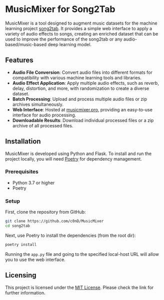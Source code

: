 ﻿# MusicMixer for Song2Tab

MusicMixer is a tool designed to augment music datasets for the machine learning project [song2tab](https://song2tab.com/). It provides a simple web interface to apply a variety of audio effects to songs, creating an enriched dataset that can be used to improve the performance of the song2tab or any audio-based/music-based deep learning model.

## Features
- **Audio File Conversion**: Convert audio files into different formats for compatibility with various machine learning tools and libraries.
- **Audio Effect Application**: Apply multiple audio effects, such as reverb, delay, distortion, and more, with randomization to create a diverse dataset.
- **Batch Processing**: Upload and process multiple audio files or zip archives simultaneously.
- **Web Interface**: Hosted at [musicmixer.pro](https://musicmixer.pro/), providing an easy-to-use interface for audio processing.
- **Downloadable Results**: Download individual processed files or a zip archive of all processed files.

## Installation

MusicMixer is developed using Python and Flask. To install and run the project locally, you will need [Poetry](https://python-poetry.org/) for dependency management.

### Prerequisites
- Python 3.7 or higher
- Poetry

### Setup
First, clone the repository from GitHub:
```bash
git clone https://github.com/c0nD/MusicMixer
cd song2tab
```
Next, use Poetry to install the dependencies (from the root dir):
```bash
poetry install
```

Running the `app.py` file and going to the specified local-host URL will allow you to use the web interface.


## Licensing
This project is licensed under the [MIT License](https://github.com/c0nD/MusicMixer/blob/main/LICENSE). Please check the link for further information.
